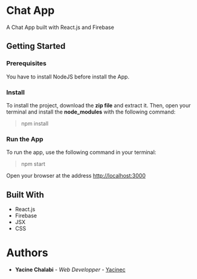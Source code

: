 # Chat App
A Chat App built with React.js and Firebase

## Getting Started

### Prerequisites
You have to install NodeJS before install the App.

### Install
To install the project, download the **zip file** and extract it.
Then, open your terminal and install the **node_modules** with the following command:
> npm install

### Run the App
To run the app, use the following command in your terminal:
> npm start

Open your browser at the address [http://localhost:3000](http://localhost:3000)


## Built With

- React.js
- Firebase
- JSX
- CSS


# Authors
- **Yacine Chalabi** - *Web Developper* - [Yacinec](https://github.com/yacinec)

